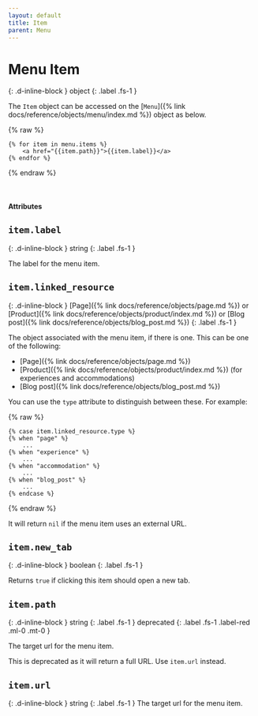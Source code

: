 ```yaml
---
layout: default
title: Item
parent: Menu
---
```


# Menu Item
{: .d-inline-block }
object
{: .label .fs-1 }

The `Item` object can be accessed on the [`Menu`]({% link docs/reference/objects/menu/index.md %}) object as below.

{% raw %}
```liquid
{% for item in menu.items %}
    <a href="{{item.path}}">{{item.label}}</a>
{% endfor %}
```
{% endraw %}

<br>

#### Attributes

## `item.label`
{: .d-inline-block }
string
{: .label .fs-1 }

The label for the menu item.

## `item.linked_resource`
{: .d-inline-block }
[Page]({% link docs/reference/objects/page.md %}) or [Product]({% link docs/reference/objects/product/index.md %}) or [Blog post]({% link docs/reference/objects/blog_post.md %})
{: .label .fs-1 }

The object associated with the menu item, if there is one. This can be one of the following:

- [Page]({% link docs/reference/objects/page.md %})
- [Product]({% link docs/reference/objects/product/index.md %}) (for experiences and accommodations)
- [Blog post]({% link docs/reference/objects/blog_post.md %})

You can use the `type` attribute to distinguish between these. For example:

{% raw %}
``` liquid
{% case item.linked_resource.type %}
{% when "page" %}
    ...
{% when "experience" %}
    ...
{% when "accommodation" %}
    ...
{% when "blog_post" %}
    ...
{% endcase %}
```
{% endraw %}

It will return `nil` if the menu item uses an external URL.

## `item.new_tab`
{: .d-inline-block }
boolean
{: .label .fs-1 }

Returns `true` if clicking this item should open a new tab.

## `item.path`
{: .d-inline-block }
string
{: .label .fs-1 }
deprecated
{: .label .fs-1 .label-red .ml-0 .mt-0 }

The target url for the menu item.

This is deprecated as it will return a full URL. Use `item.url` instead.

## `item.url`
{: .d-inline-block }
string
{: .label .fs-1 }
The target url for the menu item.
